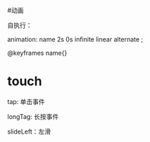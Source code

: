 #动画

自执行：

animation: name 2s 0s infinite linear alternate ;

@keyframes name{}


# touch


tap: 单击事件

longTag: 长按事件

slideLeft：左滑